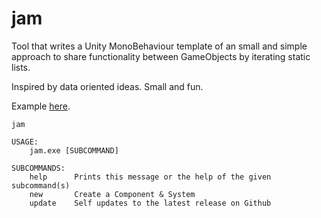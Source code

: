 # jam

Tool that writes a Unity MonoBehaviour template of an small and simple approach
to share functionality between GameObjects by iterating static lists.

Inspired by data oriented ideas. Small and fun.

Example [here](https://github.com/alvivar/lions).

    jam

    USAGE:
        jam.exe [SUBCOMMAND]

    SUBCOMMANDS:
        help      Prints this message or the help of the given subcommand(s)
        new       Create a Component & System
        update    Self updates to the latest release on Github
